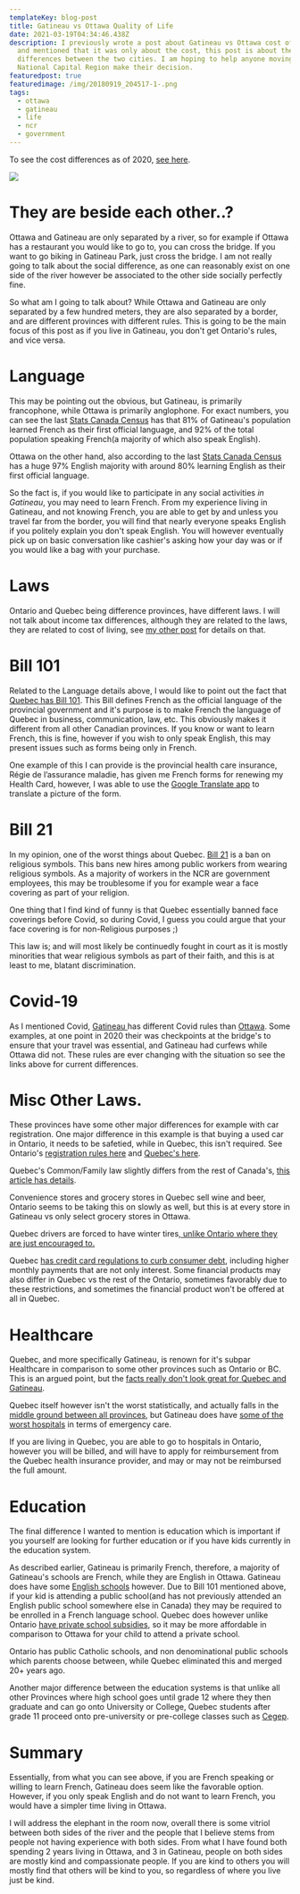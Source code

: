 ```yaml
---
templateKey: blog-post
title: Gatineau vs Ottawa Quality of Life
date: 2021-03-19T04:34:46.438Z
description: I previously wrote a post about Gatineau vs Ottawa cost of living,
  and mentioned that it was only about the cost, this post is about the life
  differences between the two cities. I am hoping to help anyone moving to the
  National Capital Region make their decision.
featuredpost: true
featuredimage: /img/20180919_204517-1-.png
tags:
  - ottawa
  - gatineau
  - life
  - ncr
  - government
---
```

To see the cost differences as of 2020, [see here](https://calvinwilliams.ca/blog/2020-09-12-is-it-cheaper-in-ottawa-or-gatineau/).

![](/img/20180919_204517-1-.png)

# They are beside each other..?

Ottawa and Gatineau are only separated by a river, so for example if Ottawa has a restaurant you would like to go to, you can cross the bridge. If you want to go biking in Gatineau Park, just cross the bridge. I am not really going to talk about the social difference, as one can reasonably exist on one side of the river however be associated to the other side socially perfectly fine.

So what am I going to talk about? While Ottawa and Gatineau are only separated by a few hundred meters, they are also separated by a border, and are different provinces with different rules. This is going to be the main focus of this post as if you live in Gatineau, you don't get Ontario's rules, and vice versa.

# Language

This may be pointing out the obvious, but Gatineau, is primarily francophone, while Ottawa is primarily anglophone. For exact numbers, you can see the last [Stats Canada Census](https://www12.statcan.gc.ca/census-recensement/2016/dp-pd/prof/details/page.cfm?Lang=E&Geo1=CSD&Code1=2481017&Geo2=POPC&Code2=0616&SearchText=Ottawa+-+Gatineau&SearchType=Begins&SearchPR=01&B1=Language&TABID=1&type=0) has that 81% of Gatineau's population learned French as their first official language, and 92% of the total population speaking French(a majority of which also speak English). 

Ottawa on the other hand, also according to the last [Stats Canada Census](https://www12.statcan.gc.ca/census-recensement/2016/dp-pd/prof/details/page.cfm?Lang=E&Geo1=CMACA&Code1=35505&Geo2=POPC&Code2=0616&SearchText=Ottawa+-+Gatineau&SearchType=Begins&SearchPR=01&B1=Language&TABID=1&type=0) has a huge 97% English majority with around 80% learning English as their first official language.

So the fact is, if you would like to participate in any social activities *in Gatineau*, you may need to learn French. From my experience living in Gatineau, and not knowing French, you are able to get by and unless you travel far from the border, you will find that nearly everyone speaks English if you politely explain you don't speak English. You will however eventually pick up on basic conversation like cashier's asking how your day was or if you would like a bag with your purchase.

# Laws

Ontario and Quebec being difference provinces, have different laws. I will not talk about income tax differences, although they are related to the laws, they are related to cost of living, see [my other post](https://calvinwilliams.ca/blog/2020-09-12-is-it-cheaper-in-ottawa-or-gatineau/) for details on that.

# Bill 101

Related to the Language details above, I would like to point out the fact that [Quebec has Bill 101](https://en.wikipedia.org/wiki/Charter_of_the_French_Language). This Bill defines French as the official language of the provincial government and it's purpose is to make French the language of Quebec in business, communication, law, etc. This obviously makes it different from all other Canadian provinces. If you know or want to learn French, this is fine, however if you wish to only speak English, this may present issues such as forms being only in French.

One example of this I can provide is the provincial health care insurance, Régie de l’assurance maladie, has given me French forms for renewing my Health Card, however, I was able to use the [Google Translate app](https://translate.google.ca/) to translate a picture of the form.

# Bill 21

In my opinion, one of the worst things about Quebec. [Bill 21](https://ccla.org/bill-21/) is a ban on religious symbols. This bans new hires among public workers from wearing religious symbols. As a majority of workers in the NCR are government employees, this may be troublesome if you for example wear a face covering as part of your religion. 

One thing that I find kind of funny is that Quebec essentially banned face coverings before Covid, so during Covid, I guess you could argue that your face covering is for non-Religious purposes ;)

This law is; and will most likely be continuedly fought in court as it is mostly minorities that wear religious symbols as part of their faith, and this is at least to me, blatant discrimination. 

# Covid-19

As I mentioned Covid, [Gatineau ](https://www.gatineau.ca/portail/default.aspx?c=en-CA&p=avis_importants_alertes_urgences/maladie_coronavirus_covid_19)has different Covid rules than [Ottawa](https://ottawa.ca/en/health-and-public-safety/covid-19-ottawa). Some examples, at one point in 2020 their was checkpoints at the bridge's to ensure that your travel was essential, and Gatineau had curfews while Ottawa did not. These rules are ever changing with the situation so see the links above for current differences.

# Misc Other Laws.

These provinces have some other major differences for example with car registration. One major difference in this example is that buying a used car in Ontario, it needs to be safetied, while in Quebec, this isn't required. See Ontario's [registration rules here](https://www.ontario.ca/page/register-vehicle-permit-licence-plate-and-sticker) and [Quebec's here](https://saaq.gouv.qc.ca/en/vehicle-registration/).

Quebec's Common/Family law slightly differs from the rest of Canada's, [this article has details](https://www.justice.gc.ca/eng/rp-pr/fl-lf/divorce/rhro_cl/p3b.html).

Convenience stores and grocery stores in Quebec sell wine and beer, Ontario seems to be taking this on slowly as well, but this is at every store in Gatineau vs only select grocery stores in Ottawa.

Quebec drivers are forced to have winter tires[, unlike Ontario where they are just encouraged to.](https://driving.ca/auto-news/news/winter-tires-a-good-idea-but-wont-become-law-in-ontario-province#:~:text=Ontario%20drivers%20are%20encouraged%20but,snow%20tires%20on%20their%20vehicles.&text=While%20not%20following%20that%20province's,for%20snow%20tire%2Dequipped%20vehicles.)

Quebec [has credit card regulations to curb consumer debt](https://www.ctvnews.ca/canada/quebec-introduces-credit-card-regulations-aimed-at-curbing-consumer-debt-1.4533319), including higher monthly payments that are not only interest. Some financial products may also differ in Quebec vs the rest of the Ontario, sometimes favorably due to these restrictions, and sometimes the financial product won't be offered at all in Quebec.

# Healthcare

Quebec, and more specifically Gatineau, is renown for it's subpar Healthcare in comparison to some other provinces such as Ontario or BC. This is an argued point, but the [facts really don't look great for Quebec and Gatineau](https://montreal.ctvnews.ca/according-to-new-study-four-of-canada-s-worst-hospitals-are-in-quebec-1.1079004).

Quebec itself however isn't the worst statistically, and actually falls in the [middle ground between all provinces](https://www.conferenceboard.ca/hcp/provincial/health.aspx), but Gatineau does have [some of the worst hospitals](https://www.cbc.ca/news/canada/ottawa/gatineau-hospital-coroners-report-1.3736927) in terms of emergency care.

If you are living in Quebec, you are able to go to hospitals in Ontario, however you will be billed, and will have to apply for reimbursement from the Quebec health insurance provider, and may or may not be reimbursed the full amount.

# Education

The final difference I wanted to mention is education which is important if you yourself are looking for further education or if you have kids currently in the education system.

As described earlier, Gatineau is primarily French, therefore, a majority of Gatineau's schools are French, while they are English in Ottawa. Gatineau does have some [English schools](https://westernquebec.ca/) however. Due to Bill 101 mentioned above, if your kid is attending a public school(and has not previously attended an English public school somewhere else in Canada) they may be required to be enrolled in a French language school. Quebec does however unlike Ontario [have private school subsidies](https://ecolespriveesquebec.ca/en/private-school/fees/), so it may be more affordable in comparison to Ottawa for your child to attend a private school.

Ontario has public Catholic schools, and non denominational public schools which parents choose between, while Quebec eliminated this and merged 20+ years ago.

Another major difference between the education systems is that unlike all other Provinces where high school goes until grade 12 where they then graduate and can go onto University or College, Quebec students after grade 11 proceed onto pre-university or pre-college classes such as [Cegep](https://www.cegepsquebec.ca/en/).

# Summary

Essentially, from what you can see above, if you are French speaking or willing to learn French, Gatineau does seem like the favorable option. However, if you only speak English and do not want to learn French, you would have a simpler time living in Ottawa.

I will address the elephant in the room now, overall there is some vitriol between both sides of the river and the people that I believe stems from people not having experience with both sides. From what I have found both spending 2 years living in Ottawa, and 3 in Gatineau, people on both sides are mostly kind and compassionate people. If you are kind to others you will mostly find that others will be kind to you, so regardless of where you live just be kind.